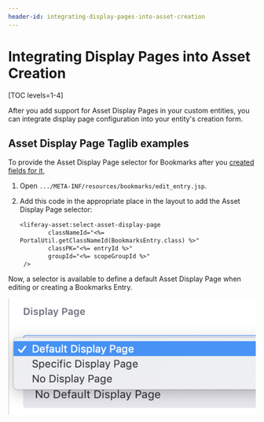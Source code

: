 ```yaml
---
header-id: integrating-display-pages-into-asset-creation
---
```


# Integrating Display Pages into Asset Creation

[TOC levels=1-4]

After you add support for Asset Display Pages in your custom entities,
you can integrate display page configuration into your entity's creation form.

## Asset Display Page Taglib examples

To provide the Asset Display Page selector for Bookmarks after you 
[created fields for it](/docs/7-2/frameworks/-/knowledge_base/f/creating-an-asset-display-contributor),

1.  Open `.../META-INF/resources/bookmarks/edit_entry.jsp`.

2.  Add this code in the appropriate place in the layout to add the Asset 
    Display Page selector:

        <liferay-asset:select-asset-display-page
            	classNameId="<%= PortalUtil.getClassNameId(BookmarksEntry.class) %>"
            	classPK="<%= entryId %>"
            	groupId="<%= scopeGroupId %>"
         />

Now, a selector is available to define a default Asset Display Page when 
editing or creating a Bookmarks Entry.

![Figure 1: You need to add the Display Page selection to your asset's create/edit page to define the Display Page for each instance of that asset.](../../../images/display-pages-select-default-display-page.png)
